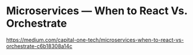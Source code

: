 # Microservices — When to React Vs. Orchestrate
https://medium.com/capital-one-tech/microservices-when-to-react-vs-orchestrate-c6b18308a14c
